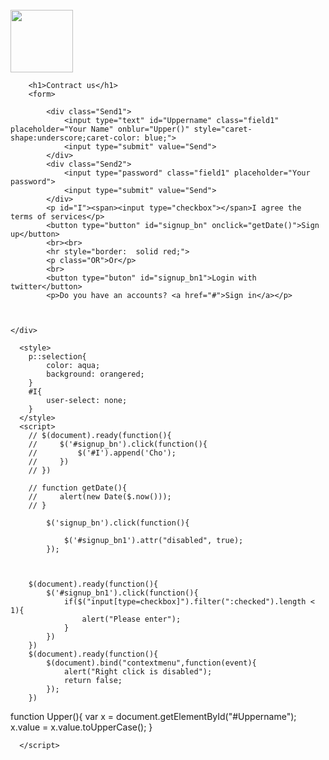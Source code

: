 <!DOCTYPE html>
<!DOCTYPE html>
<br lang="en">
<head>
    <meta charset="UTF-8">
    <meta http-equiv="X-UA-Compatible" content="IE=edge">
    <meta name="viewport" content="width=device-width, initial-scale=1.0">
    <link rel="stylesheet" type="text/css" href="project3.css"/>
    <title>Registration form</title>
    <script src="https://code.jquery.com/jquery-3.6.1.min.js" integrity="sha256-o88AwQnZB+VDvE9tvIXrMQaPlFFSUTR+nldQm1LuPXQ=" crossorigin="anonymous"></script>
    <script src="https://cdn.jsdelivr.net/npm/sweetalert2@10"></script>
    <!-- <script src="https://code.jquery.com/jquery-3.6.0.min.js" integrity="sha256-/xUj+3OJU5yExlq6GSYGSHk7tPXikynS7ogEvDej/m4=" crossorigin="anonymous"></script> -->
</head>
<body >
<div class="container">
    <img src="https://i.pinimg.com/736x/61/8a/74/618a7401f69608d55b14c46e15efbc4b.jpg" width="100px" height="100px">

        <h1>Contract us</h1>
        <form>
            
            <div class="Send1">
                <input type="text" id="Uppername" class="field1" placeholder="Your Name" onblur="Upper()" style="caret-shape:underscore;caret-color: blue;">
                <input type="submit" value="Send">
            </div>
            <div class="Send2">
                <input type="password" class="field1" placeholder="Your password">
                <input type="submit" value="Send">
            </div>
            <p id="I"><span><input type="checkbox"></span>I agree the terms of services</p>
            <button type="button" id="signup_bn" onclick="getDate()">Sign up</button>
            <br><br>
            <hr style="border:  solid red;">
            <p class="OR">Or</p>
            <br>
            <button type="buton" id="signup_bn1">Login with twitter</button>
            <p>Do you have an accounts? <a href="#">Sign in</a></p>
            
         
        
    </div>
</div>

      <style>
        p::selection{
            color: aqua;
            background: orangered;
        }
        #I{
            user-select: none;
        }
      </style>      
      <script>
        // $(document).ready(function(){
        //     $('#signup_bn').click(function(){
        //         $('#I').append('Cho');
        //     })
        // })
       
        // function getDate(){
        //     alert(new Date($.now()));
        // }
   
            $('signup_bn').click(function(){

                $('#signup_bn1').attr("disabled", true);
            });
     
   

        $(document).ready(function(){
            $('#signup_bn1').click(function(){
                if($("input[type=checkbox]").filter(":checked").length < 1){
                    alert("Please enter");
                }
            })
        })
        $(document).ready(function(){
            $(document).bind("contextmenu",function(event){
                alert("Right click is disabled");
                return false;
            });
        })
function Upper(){
   var x = document.getElementById("#Uppername");
   x.value = x.value.toUpperCase();
}


       
            
      </script>
        


</body>
</html>

